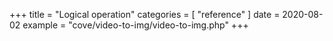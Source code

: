 +++
title = "Logical operation"
categories = [ "reference" ]
date = 2020-08-02
example = "cove/video-to-img/video-to-img.php"
+++
